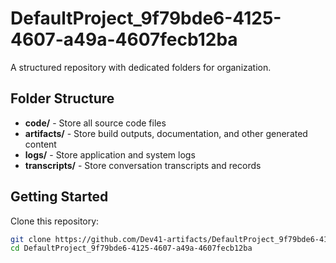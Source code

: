 # DefaultProject_9f79bde6-4125-4607-a49a-4607fecb12ba
A structured repository with dedicated folders for organization.

## Folder Structure

- **code/** - Store all source code files
- **artifacts/** - Store build outputs, documentation, and other generated content
- **logs/** - Store application and system logs
- **transcripts/** - Store conversation transcripts and records

## Getting Started

Clone this repository:
```bash
git clone https://github.com/Dev41-artifacts/DefaultProject_9f79bde6-4125-4607-a49a-4607fecb12ba
cd DefaultProject_9f79bde6-4125-4607-a49a-4607fecb12ba
```
